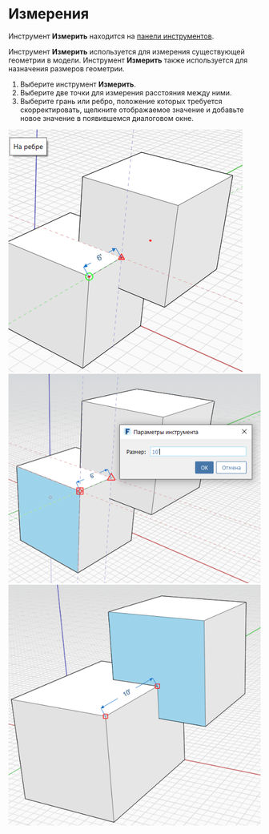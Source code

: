 # Измерения

Инструмент **Измерить** находится на [панели инструментов](../formit-introduction/tool-bars.md).

Инструмент **Измерить** используется для измерения существующей геометрии в модели. Инструмент **Измерить** также используется для назначения размеров геометрии.

1. Выберите инструмент **Измерить**.
2. Выберите две точки для измерения расстояния между ними.
3. Выберите грань или ребро, положение которых требуется скорректировать, щелкните отображаемое значение и добавьте новое значение в появившемся диалоговом окне.

![](../.gitbook/assets/measure%20%281%29.png)  
![](../.gitbook/assets/measure2.png)  
![](../.gitbook/assets/measure3.png)

